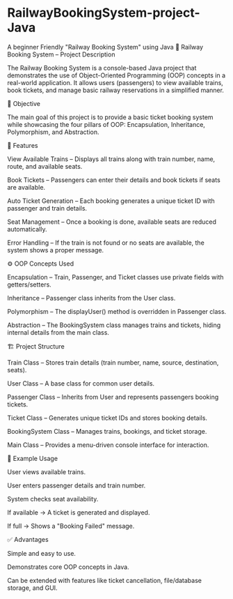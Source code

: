 # RailwayBookingSystem-project-Java
A beginner Friendly "Railway Booking System" using Java
🚆 Railway Booking System – Project Description

The Railway Booking System is a console-based Java project that demonstrates the use of Object-Oriented Programming (OOP) concepts in a real-world application. It allows users (passengers) to view available trains, book tickets, and manage basic railway reservations in a simplified manner.

🎯 Objective

The main goal of this project is to provide a basic ticket booking system while showcasing the four pillars of OOP: Encapsulation, Inheritance, Polymorphism, and Abstraction.

🧩 Features

View Available Trains – Displays all trains along with train number, name, route, and available seats.

Book Tickets – Passengers can enter their details and book tickets if seats are available.

Auto Ticket Generation – Each booking generates a unique ticket ID with passenger and train details.

Seat Management – Once a booking is done, available seats are reduced automatically.

Error Handling – If the train is not found or no seats are available, the system shows a proper message.

⚙️ OOP Concepts Used

Encapsulation – Train, Passenger, and Ticket classes use private fields with getters/setters.

Inheritance – Passenger class inherits from the User class.

Polymorphism – The displayUser() method is overridden in Passenger class.

Abstraction – The BookingSystem class manages trains and tickets, hiding internal details from the main class.

🏗️ Project Structure

Train Class – Stores train details (train number, name, source, destination, seats).

User Class – A base class for common user details.

Passenger Class – Inherits from User and represents passengers booking tickets.

Ticket Class – Generates unique ticket IDs and stores booking details.

BookingSystem Class – Manages trains, bookings, and ticket storage.

Main Class – Provides a menu-driven console interface for interaction.

📌 Example Usage

User views available trains.

User enters passenger details and train number.

System checks seat availability.

If available → A ticket is generated and displayed.

If full → Shows a "Booking Failed" message.

✅ Advantages

Simple and easy to use.

Demonstrates core OOP concepts in Java.

Can be extended with features like ticket cancellation, file/database storage, and GUI.

